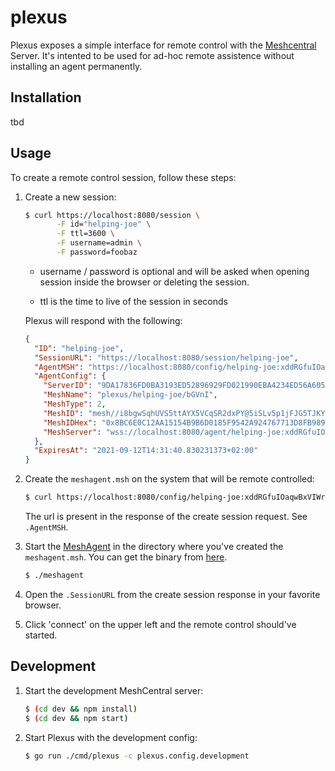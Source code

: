 # plexus

Plexus exposes a simple interface for remote control with the
[Meshcentral](https://www.meshcommander.com/meshcentral2) Server. It's intented
to be used for ad-hoc remote assistence without installing an agent
permanently.

## Installation

tbd

## Usage

To create a remote control session, follow these steps:

1. Create a new session:

   ```bash
   $ curl https://localhost:8080/session \
          -F id="helping-joe" \
          -F ttl=3600 \
          -F username=admin \
          -F password=foobaz
   ```

   - username / password is optional and will be asked when opening session
     inside the browser or deleting the session.

   - ttl is the time to live of the session in seconds

   Plexus will respond with the following:

   ```json
   {
     "ID": "helping-joe",
     "SessionURL": "https://localhost:8080/session/helping-joe",
     "AgentMSH": "https://localhost:8080/config/helping-joe:xddRGfuIOaqwBxVIWrnp",
     "AgentConfig": {
       "ServerID": "9DA17836FD0BA3193ED52896929FD021990EBA4234ED56A6057115B7C53D24F58284E34954619CAECC131FC8BE82B9EE",
       "MeshName": "plexus/helping-joe/bGVnI",
       "MeshType": 2,
       "MeshID": "mesh//i8bgwSqhUVS5ttAYX5VCqSR2dxPY@5iSLv5p1jFJG5TJKYV91PaMoTf0AHSj@Eqi",
       "MeshIDHex": "0x8BC6E0C12AA15154B9B6D0185F9542A924767713D8FB98922EFE69D631491B94C929857DD4F68CA137F40074A3F84AA2",
       "MeshServer": "wss://localhost:8080/agent/helping-joe:xddRGfuIOaqwBxVIWrnp"
     },
     "ExpiresAt": "2021-09-12T14:31:40.830231373+02:00"
   }
   ```

1. Create the `meshagent.msh` on the system that will be remote controlled:

   ```bash
   $ curl https://localhost:8080/config/helping-joe:xddRGfuIOaqwBxVIWrnp > meshagent.msh
   ```

   The url is present in the response of the create session request. See `.AgentMSH`.

1. Start the [MeshAgent](https://github.com/Ylianst/MeshAgent) in the directory
   where you've created the `meshagent.msh`. You can get the binary from
   [here](https://github.com/Ylianst/MeshCentral/tree/master/agents).

   ```bash
   $ ./meshagent
   ```

1. Open the `.SessionURL` from the create session response in your favorite browser.

1. Click 'connect' on the upper left and the remote control should've started.

## Development

1. Start the development MeshCentral server:

   ```bash
   $ (cd dev && npm install)
   $ (cd dev && npm start)
   ```

1. Start Plexus with the development config:

   ```bash
   $ go run ./cmd/plexus -c plexus.config.development
   ```
